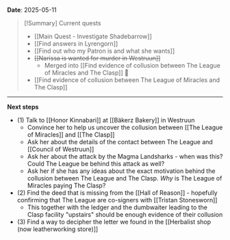 **Date**: 2025-05-11

> [!Summary] Current quests
> - [[Main Quest - Investigate Shadebarrow]]
> - [[Find answers in Lyrengorn]]
> - [[Find out who my Patron is and what she wants]]
> - ~~[[Narissa is wanted for murder in Westruun]]~~
> 	-  Merged into [[Find evidence of collusion between The League of Miracles and The Clasp]] 🔀
> - [[Find evidence of collusion between The League of Miracles and The Clasp]]

---
**Next steps**
- (1) Talk to [[Honor Kinnabari]] at [[Bäkerz Bakery]] in Westruun
	- Convince her to help us uncover the collusion between [[The League of Miracles]] and [[The Clasp]]
	- Ask her about the details of the contact between The League and [[Council of Westruun]]
	- Ask her about the attack by the Magma Landsharks - when was this? Could The League be behind this attack as well?
	- Ask her if she has any ideas about the exact motivation behind the collusion between The League and The Clasp. *Why* is The League of Miracles paying The Clasp?
- (2) Find the deed that is missing from the [[Hall of Reason]] - hopefully confirming that The League are co-signers with [[Tristan Stonesworn]]
	- This together with the ledger and the dumbwaiter leading to the Clasp facility "upstairs" should be enough evidence of their collusion
- (3) Find a way to decipher the letter we found in the [[Herbalist shop (now leatherworking store)]]